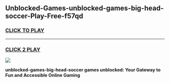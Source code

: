 
## Unblocked-Games-unblocked-games-big-head-soccer-Play-Free-f57qd
<h3>
<a href="https://premium76.site?title=unblocked-games-big-head-soccer&ref=10A">CLICK TO PLAY</a></h3>
<hr>

<h3>
<a href="https://premium76.site?title=unblocked-games-big-head-soccer&ref=10A">CLICK 2 PLAY</a>
  
</h3>

<a href="https://premium76.site?title=unblocked-games-big-head-soccer&ref=10A"><img src="https://clearcache.store/games.png"></a>


**unblocked-games-big-head-soccer games unblocked: Your Gateway to Fun and Accessible Online Gaming**
